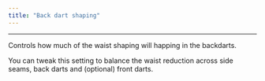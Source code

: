 ```yaml
---
title: "Back dart shaping"
---
```


***

Controls how much of the waist shaping will happing in the backdarts.

You can tweak this setting to balance the waist reduction across side seams,
back darts and (optional) front darts.





